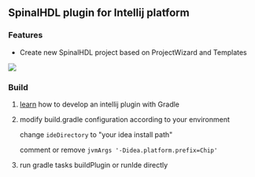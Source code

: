 ## SpinalHDL plugin for Intellij platform

### Features

- Create new SpinalHDL project based on ProjectWizard and Templates

![](https://plugins.jetbrains.com/files/16439/screenshot_b0f5aba5-6605-4cb0-9f1e-fba0c6181500)

### Build

1. [learn](https://www.jetbrains.org/intellij/sdk/docs/basics/basics.html) how to develop an intellij plugin with Gradle

2. modify build.gradle configuration according to your environment

    change `ideDirectory`  to "your idea install path"

    comment or remove `jvmArgs '-Didea.platform.prefix=Chip'`

3. run gradle tasks buildPlugin or runIde directly